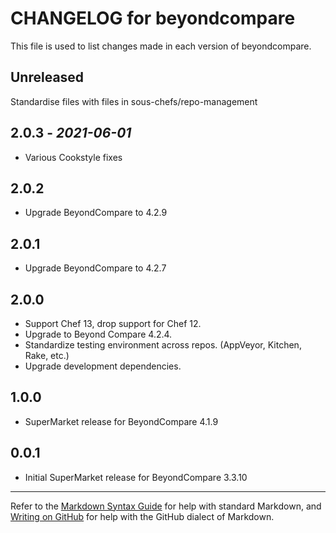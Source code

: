 # CHANGELOG for beyondcompare

This file is used to list changes made in each version of beyondcompare.

## Unreleased

Standardise files with files in sous-chefs/repo-management

## 2.0.3 - *2021-06-01*

- Various Cookstyle fixes

## 2.0.2

* Upgrade BeyondCompare to 4.2.9

## 2.0.1

* Upgrade BeyondCompare to 4.2.7

## 2.0.0

* Support Chef 13, drop support for Chef 12.
* Upgrade to Beyond Compare 4.2.4.
* Standardize testing environment across repos.  (AppVeyor, Kitchen, Rake, etc.)
* Upgrade development dependencies.

## 1.0.0

* SuperMarket release for BeyondCompare 4.1.9

## 0.0.1

* Initial SuperMarket release for BeyondCompare 3.3.10

- - -
Refer to the [Markdown Syntax Guide](https://daringfireball.net/projects/markdown/syntax) for help with standard Markdown, and [Writing on GitHub](https://help.github.com/categories/writing-on-github/) for help with the GitHub dialect of Markdown.
